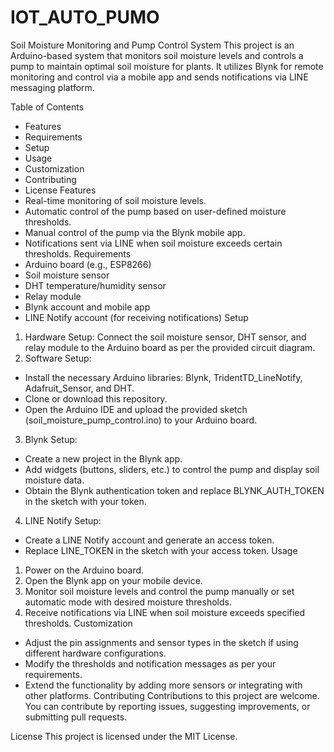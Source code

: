 # IOT_AUTO_PUMO
Soil Moisture Monitoring and Pump Control System
This project is an Arduino-based system that monitors soil moisture levels and controls a pump to maintain optimal soil moisture for plants. It utilizes Blynk for remote monitoring and control via a mobile app and sends notifications via LINE messaging platform.

Table of Contents
- Features
- Requirements
- Setup
- Usage
- Customization
- Contributing
- License
Features
- Real-time monitoring of soil moisture levels.
- Automatic control of the pump based on user-defined moisture thresholds.
- Manual control of the pump via the Blynk mobile app.
- Notifications sent via LINE when soil moisture exceeds certain thresholds.
Requirements
- Arduino board (e.g., ESP8266)
- Soil moisture sensor
- DHT temperature/humidity sensor
- Relay module
- Blynk account and mobile app
- LINE Notify account (for receiving notifications)
Setup
1. Hardware Setup:
Connect the soil moisture sensor, DHT sensor, and relay module to the Arduino board as per the provided circuit diagram.
2. Software Setup:
- Install the necessary Arduino libraries: Blynk, TridentTD_LineNotify, Adafruit_Sensor, and DHT.
- Clone or download this repository.
- Open the Arduino IDE and upload the provided sketch (soil_moisture_pump_control.ino) to your Arduino board.
3. Blynk Setup:
- Create a new project in the Blynk app.
- Add widgets (buttons, sliders, etc.) to control the pump and display soil moisture data.
- Obtain the Blynk authentication token and replace BLYNK_AUTH_TOKEN in the sketch with your token.
4. LINE Notify Setup:
- Create a LINE Notify account and generate an access token.
- Replace LINE_TOKEN in the sketch with your access token.
Usage
1. Power on the Arduino board.
2. Open the Blynk app on your mobile device.
3. Monitor soil moisture levels and control the pump manually or set automatic mode with desired moisture thresholds.
4. Receive notifications via LINE when soil moisture exceeds specified thresholds.
Customization
- Adjust the pin assignments and sensor types in the sketch if using different hardware configurations.
- Modify the thresholds and notification messages as per your requirements.
- Extend the functionality by adding more sensors or integrating with other platforms.
Contributing
Contributions to this project are welcome. You can contribute by reporting issues, suggesting improvements, or submitting pull requests.

License
This project is licensed under the MIT License.

